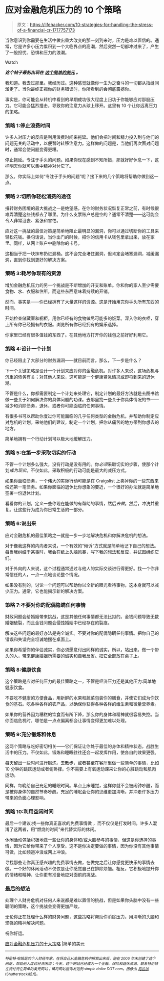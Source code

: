 # 应对金融危机压力的 10 个策略

> 原文：<https://lifehacker.com/10-strategies-for-handling-the-stress-of-a-financial-cr-1717757173>

当你意识到你需要在生活中做出重大改变的那一刻到来时，压力是难以置信的。通常，它是许多小压力累积到一个大临界点的高潮，然后突然一切都冲过来了，产生了一股担忧、恐惧和压力的浪潮。

Watch

***这个帖子最初出现在*** [***这个简单的美元***](http://www.thesimpledollar.com/ten-strategies-for-handling-the-stress-of-a-financial-crisis/) ***。***

我知道。我去过那里。我经历过。这种感觉就像你一生为之奋斗的一切都从指缝间溜走了。当你最终正视你的财务错误时，你所看到的会彻底震撼你。

事实是，你可能会从转机中看到的早期成功很大程度上归功于你能够应对那股压力。它可能会猛烈撞击，导致你的注意力从球上移开。这里有 10 个让你远离压力的策略。

### 策略 1:停止浪费时间

许多人对压力的反应是利用浪费时间来拖延。他们会把时间和精力投入到与他们的问题无关的活动中，以便暂时转移注意力。这样做的问题是，当他们再次面对问题时，通常会使问题变得更糟。

停止拖延。专注于手头的问题。如果你现在感到不知所措，那就好好休息一下，这样明天你就可以集中精神对付它了。

那么，你实际上如何“专注于手头的问题”呢？接下来的几个策略将帮助你做到这一点。

### 策略 2:切断你轻松消费的途径

扭转财务困境的最大挑战之一是绝望感。在你的财务状况恢复正常之前，有时候很难弄清楚这些钱都去了哪里。为什么支票账户总是空的？通常不清楚——这可能会令人非常沮丧、紧张和害怕。

应对这一挑战的最佳对策是简单地阻止最明显的漏洞，你可以通过切断你的工具来轻松花钱。换句话说，当你出门的时候，把你的信用卡从钱包里拿出来，放在家里。同样，从网上账户中删除你的卡号。

这相当于把一块抹布扔进漏桶。这不会完全堵住漏洞，但肯定会堵塞漏洞，减缓漏洞，直到你找到更好的解决方案。

### 策略 3:耗尽你现有的资源

增加金融危机压力的另一个挑战是不断增加的开支和账单。你和你的家人至少需要食物、水、衣服和住所，而这些东西意味着持续的开销。

然而，事实是——你已经拥有了大量这样的资源。这是开始用完你手头所有东西的时间。

开始检查储藏室和橱柜，用你已经有的食物做尽可能多的饭菜。深入你的衣柜，穿上所有你已经拥有的衣服。浏览所有你已经拥有的娱乐选择。

你家里已经有很多值钱的东西了。在其他地方打开你的钱包之前好好利用它。

### 策略 4:设计一个计划

你已经阻止了大部分的财务漏洞——就目前而言。那么，下一步是什么？

下一个关键策略是设计一个计划来应对你的金融危机。对许多人来说，这场危机与沉重的债务有关；对其他人来说，这可能是一个健康紧急情况或即将到来的退休潮。

不管是什么，你都需要制定一个计划来处理它，制定计划的最好方法就是去图书馆做一些关于如何解决你的具体问题的功课。去那里找一些关于你具体情况的书——减少和消除债务，退休，或者你可能面临的任何事情。

有很多书可以帮助你度过你可能面临的几乎任何类型的金融危机，并帮助你制定应对危机的计划。采纳他们的建议，制定一个计划，把你从痛苦的地方带到你想去的地方。

简单地拥有一个行动计划可以极大地缓解压力。

### 策略 5:在第一步采取切实的行动

不管一个计划多么强大，没有行动是没有用的。你*必须*采取切实的步骤，使那个计划*成为现实*。不仅如此，采取积极的行动可能是最大的减压方式。

如果你面临债务，一个伟大的实际行动可能是在 Craigslist 上卖掉你的一些东西来偿还第一笔债务。如果你面临的退休比你想象的要近，一个很好的办法就是简单地签署一份退休计划。

看看你的计划，定义一些你现在能做的有帮助的事情，然后*去做*。然后，冲洗并重复。让这些行为成为你日常生活的一部分。

### 策略 6:说出来

应对金融危机的最佳策略之一就是一步一步地解决危机和你解决危机的想法。

对于像我这样的内向者来说，一个有效的“倾诉”方式就是简单地记下自己的想法。每当我纠结于某事时，我会在纸上头脑风暴，写下我的想法和反应，并试图组织它们。

对于外向的人来说，这个过程通常通过与他人的实际交谈进行得更好。找一个你非常信任的人，一点一点地谈论整个情况。

如果没有别的，讨论一个问题可以帮助你以全新的眼光看待事物，这本身就可以减少压力。通常，它也能揭示新的解决方案。

### 策略 7:不要对你的配偶隐瞒任何事情

财政问题会给婚姻带来挑战，这是其他任何事情都无法比拟的。金钱问题导致无数婚姻破裂，而且金钱问题会侵蚀婚姻中已经存在的裂痕。

解决这些问题的最好办法是完全诚实。不要对你的配偶隐瞒任何事情。把你自己的错误和失误完全坦诚地摆在桌面上。

如果你希望你的伴侣诚实，你必须愿意付出同样的诚实，所以，站出来。做一个带头的人，带来健康婚姻所需要的诚实和自我反省。把它全部放在桌子上。

### 策略 8:健康饮食

这个策略是应对任何压力的最佳策略之一，不管是经济压力还是其他压力:简单地健康饮食。

不要吃不健康的方便食品，用新鲜的水果和蔬菜包装你的膳食，并使它们成为你饮食的基石。吃各种各样的农产品，以确保你获得各种各样的维生素和微量营养素。

如果你的营养因为糟糕的饮食而有所下降，那么你的身体和精神就很容易失控。当你面临危机时，哪怕是一点点偏离都会让事情变得更加难以处理。

### 策略 9:充分锻炼和休息

这两个策略与吃好密切相关——它们保证让你处于最佳的身体和精神状态，战胜生活中的压力。不仅如此，锻炼和睡眠往往还会一起发挥作用，使各自的效果更强。

每天留出一些时间进行锻炼。去散步，或者甚至在客厅里做一些简单的事情，比如 10 分钟的跳跃运动或者俯卧撑。你不需要上有氧运动课来让你的心脏跳动和肌肉运动。

同样，每晚给自己充足的睡眠时间。早点上床睡觉，这样你就不会被闹钟吵醒，而是被你身体的自然节奏吵醒。充足的睡眠会让你的思维更加清晰，并冲走许多压力带来的负面心理影响。

### 策略 10:利用空闲时间

最后一个建议:找一些你真正喜欢的免费事情做 ，而不仅仅是打发时间。许多人混淆了这两者，用“燃烧的时间”来代替实际的休闲。

休闲活动包括积极地做一些让你的身体和/或大脑参与的事情，但这是你选择的事情，因为它给你带来了个人享受。这不是你决定要做的事情，因为你没有其他事情可做，比如频道冲浪或网上冲浪。

寻找那些让你真正感兴趣的免费事情去做，在做完之后让你感觉更快乐的事情去做。一个好的休闲活动不仅仅是让你感觉自己在排除烦恼。相反，它积极地提升你的情绪和精神，让你更有准备地应对面前的挑战。

### 最后的想法

处理个人财务危机对任何人来说都是难以置信的挑战，但是如果你头脑中没有一些聪明的策略，这个挑战会变得更加严峻。

无论你正在处理什么样的财务问题，这些策略将帮助你消除压力，用清晰的头脑和坚强的精神解决问题。

祝你好运。

[应对金融危机压力的十大策略](http://www.thesimpledollar.com/ten-strategies-for-handling-the-stress-of-a-financial-crisis/) |简单的美元

* * *

<small>*特伦特·哈姆是*</small>[<small></small>](http://www.thesimpledollar.com/)*<small>*的个人财经作家。在将自己从金融危机中解救出来后，他在 2006 年末创建了这个网站，帮助他人度过经济困境；今天，这个网站已经成为一个金融、保险和退休资源。联系特伦特在特伦特在简单的美元网站；请将网站查询发送到 simple dollar DOT com。图像由*</small> [<small>*马拉加*</small>](http://www.shutterstock.com/pic-215669083/stock-vector-desperate-for-money-flat-vector-illustration.html?src=Wp3lvB2YdX3LulQWqt12WQ-1-83)<small>*(Shutterstock)组成。*</small>*